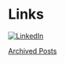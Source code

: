 # Links
[![LinkedIn](https://static.licdn.com/scds/common/u/images/logos/linkedin/logo_linkedin_93x21_v2.png)](https://www.linkedin.com/in/miguelpanelo/)

[Archived Posts](http://gumil.github.io/archive)
